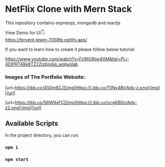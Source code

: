 # NetFlix Clone with Mern Stack 

This repository contains expressjs, mongodb and reactjs

View Demo for UI👇: <br />
https://fervent-lewin-7058fe.netlify.app/
<br />

If you want to learn how to create it please follow below tutorial:

https://www.youtube.com/watch?v=FzWG8jiw4XM&list=PLj-4DlPRT48k8TZ2ZjzbjnAq_wgIwsIab

### Images of The Portfolio Website:

[url=https://ibb.co/4S0m8ZJ][img]https://i.ibb.co/T0Nv4Br/Ads-z.png[/img][/url]

[url=https://ibb.co/S6W9xFC][img]https://i.ibb.co/vcgKB0n/Ads-z2.png[/img][/url]




## Available Scripts

In the project directory, you can run:

### `npm i`

### `npm start`

